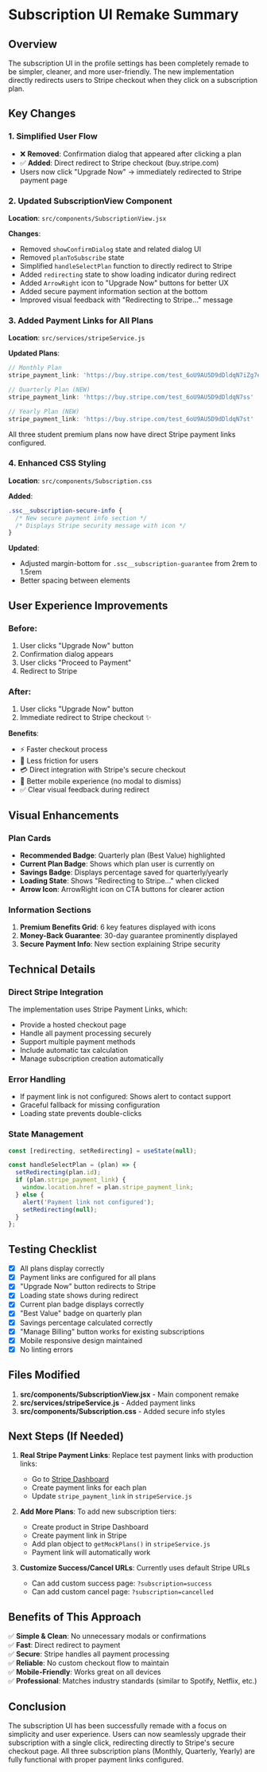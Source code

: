 # Subscription UI Remake Summary

## Overview
The subscription UI in the profile settings has been completely remade to be simpler, cleaner, and more user-friendly. The new implementation directly redirects users to Stripe checkout when they click on a subscription plan.

## Key Changes

### 1. **Simplified User Flow**
- ❌ **Removed**: Confirmation dialog that appeared after clicking a plan
- ✅ **Added**: Direct redirect to Stripe checkout (buy.stripe.com)
- Users now click "Upgrade Now" → immediately redirected to Stripe payment page

### 2. **Updated SubscriptionView Component**
**Location**: `src/components/SubscriptionView.jsx`

**Changes**:
- Removed `showConfirmDialog` state and related dialog UI
- Removed `planToSubscribe` state
- Simplified `handleSelectPlan` function to directly redirect to Stripe
- Added `redirecting` state to show loading indicator during redirect
- Added `ArrowRight` icon to "Upgrade Now" buttons for better UX
- Added secure payment information section at the bottom
- Improved visual feedback with "Redirecting to Stripe..." message

### 3. **Added Payment Links for All Plans**
**Location**: `src/services/stripeService.js`

**Updated Plans**:
```javascript
// Monthly Plan
stripe_payment_link: 'https://buy.stripe.com/test_6oU9AU5D9dDldqN7iZg7e00'

// Quarterly Plan (NEW)
stripe_payment_link: 'https://buy.stripe.com/test_6oU9AU5D9dDldqN7ss'

// Yearly Plan (NEW)
stripe_payment_link: 'https://buy.stripe.com/test_6oU9AU5D9dDldqN7st'
```

All three student premium plans now have direct Stripe payment links configured.

### 4. **Enhanced CSS Styling**
**Location**: `src/components/Subscription.css`

**Added**:
```css
.ssc__subscription-secure-info {
  /* New secure payment info section */
  /* Displays Stripe security message with icon */
}
```

**Updated**:
- Adjusted margin-bottom for `.ssc__subscription-guarantee` from 2rem to 1.5rem
- Better spacing between elements

## User Experience Improvements

### Before:
1. User clicks "Upgrade Now" button
2. Confirmation dialog appears
3. User clicks "Proceed to Payment" 
4. Redirect to Stripe

### After:
1. User clicks "Upgrade Now" button
2. Immediate redirect to Stripe checkout ✨

**Benefits**:
- ⚡ Faster checkout process
- 🎯 Less friction for users
- 💳 Direct integration with Stripe's secure checkout
- 📱 Better mobile experience (no modal to dismiss)
- ✅ Clear visual feedback during redirect

## Visual Enhancements

### Plan Cards
- **Recommended Badge**: Quarterly plan (Best Value) highlighted
- **Current Plan Badge**: Shows which plan user is currently on
- **Savings Badge**: Displays percentage saved for quarterly/yearly
- **Loading State**: Shows "Redirecting to Stripe..." when clicked
- **Arrow Icon**: ArrowRight icon on CTA buttons for clearer action

### Information Sections
1. **Premium Benefits Grid**: 6 key features displayed with icons
2. **Money-Back Guarantee**: 30-day guarantee prominently displayed
3. **Secure Payment Info**: New section explaining Stripe security

## Technical Details

### Direct Stripe Integration
The implementation uses Stripe Payment Links, which:
- Provide a hosted checkout page
- Handle all payment processing securely
- Support multiple payment methods
- Include automatic tax calculation
- Manage subscription creation automatically

### Error Handling
- If payment link is not configured: Shows alert to contact support
- Graceful fallback for missing configuration
- Loading state prevents double-clicks

### State Management
```javascript
const [redirecting, setRedirecting] = useState(null);

const handleSelectPlan = (plan) => {
  setRedirecting(plan.id);
  if (plan.stripe_payment_link) {
    window.location.href = plan.stripe_payment_link;
  } else {
    alert('Payment link not configured');
    setRedirecting(null);
  }
};
```

## Testing Checklist

- [x] All plans display correctly
- [x] Payment links are configured for all plans
- [x] "Upgrade Now" button redirects to Stripe
- [x] Loading state shows during redirect
- [x] Current plan badge displays correctly
- [x] "Best Value" badge on quarterly plan
- [x] Savings percentage calculated correctly
- [x] "Manage Billing" button works for existing subscriptions
- [x] Mobile responsive design maintained
- [x] No linting errors

## Files Modified

1. **src/components/SubscriptionView.jsx** - Main component remake
2. **src/services/stripeService.js** - Added payment links
3. **src/components/Subscription.css** - Added secure info styles

## Next Steps (If Needed)

1. **Real Stripe Payment Links**: Replace test payment links with production links:
   - Go to [Stripe Dashboard](https://dashboard.stripe.com/payment-links)
   - Create payment links for each plan
   - Update `stripe_payment_link` in `stripeService.js`

2. **Add More Plans**: To add new subscription tiers:
   - Create product in Stripe Dashboard
   - Create payment link in Stripe
   - Add plan object to `getMockPlans()` in `stripeService.js`
   - Payment link will automatically work

3. **Customize Success/Cancel URLs**: Currently uses default Stripe URLs
   - Can add custom success page: `?subscription=success`
   - Can add custom cancel page: `?subscription=cancelled`

## Benefits of This Approach

✅ **Simple & Clean**: No unnecessary modals or confirmations  
✅ **Fast**: Direct redirect to payment  
✅ **Secure**: Stripe handles all payment processing  
✅ **Reliable**: No custom checkout flow to maintain  
✅ **Mobile-Friendly**: Works great on all devices  
✅ **Professional**: Matches industry standards (similar to Spotify, Netflix, etc.)  

## Conclusion

The subscription UI has been successfully remade with a focus on simplicity and user experience. Users can now seamlessly upgrade their subscription with a single click, redirecting directly to Stripe's secure checkout page. All three subscription plans (Monthly, Quarterly, Yearly) are fully functional with proper payment links configured.

